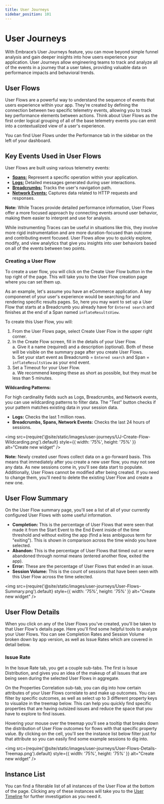 ```yaml
---
title: User Journeys
sidebar_position: 101
---
```


# User Journeys

With Embrace’s User Journeys feature, you can move beyond simple funnel analysis and gain deeper insights into how users experience your application. User Journeys allow engineering teams to track and analyze all of the events in a journey that a user takes, providing valuable data on performance impacts and behavioral trends.

## User Flows

User Flows are a powerful way to understand the sequence of events that users experience within your app. They’re created by defining the connection between two specific telemetry events, allowing you to track key performance elements between actions. Think about User Flows as the first order logical grouping of all of the base telemetry events you can emit into a contextualized view of a user's experience.

You can find User Flows under the Performance tab in the sidebar on the left of your dashboard.

## Key Events Used in User Flows

User Flows are built using various telemetry events:

- [**Spans:**](/product/traces/technical-details) Represent a specific operation within your application.
- [**Logs:**](/product/logs/) Detailed messages generated during user interactions.
- [**Breadcrumbs:**](/android/features/breadcrumbs) Tracks the user's navigation path.
- [**Network Events:**](/product/network/network-monitoring/) Captures data related to HTTP requests and responses.

**Note:** While Traces provide detailed performance information, User Flows offer a more focused approach by connecting events around user behavior, making them easier to interpret and use for analysis.

While instrumenting Traces can be useful in situations like this, they involve more rigid instrumentation and are more duration-focused than outcome and contributing event focused. User Flows allow you to quickly explore, modify, and view analytics that give you insights into user behaviors based on all of the events between two points.

### Creating a User Flow

To create a user flow, you will click on the Create User Flow button in the top right of the page. This will take you to the User Flow creation page where you can set them up.

As an example, let's assume you have an eCommerce application. A key componenet of your user's experience would be searching for and rendering specific results pages. So, here you may want to set up a User Flow that starts at a Breadcrumb you already have for `Entered search` and finishes at the end of a Span named `inflateResultsView`. 

To create this User Flow, you will:
1. From the User Flows page, select Create User Flow in the upper right corner.
2. In the Create Flow screen, fill in the details of your User Flow. \
    a. Give it a name (required) and a description (optional). Both of these will be visible on the summary page after you create User Flows.\
    b. Set your start event as Breadcrumb = `Entered search` and Span = `inflateResultsView` as your end event.
3. Set a Timeout for your User Flow.\
    a. We recommend keeping these as short as possible, but they must be less than 5 minutes.

**Wildcarding Patterns:**

For high cardinality fields such as Logs, Breadcrumbs, and Network events, you can use wildcarding patterns to filter data. The "Test" button checks if your pattern matches existing data in your session data.

- **Logs:** Checks the last 1 million rows.
- **Breadcrumbs, Spans, Network Events:** Checks the last 24 hours of sessions.

<img src={require('@site/static/images/user-journeys/UJ-Create-Flow-Wildcarding.png').default} style={{ width: '75%', height: '75%' }} alt="Create new widget" />

**Note:** Newly created user flows collect data on a go-forward basis. This means that immediately after you create a new user flow, you may not see any data. As new sessions come in, you'll see data start to populate. Additionally, User Flows cannot be modified after being created. If you need to change them, you'll need to delete the existing User Flow and create a new one. 

## User Flow Summary

On the User Flow summary page, you'll see a list of all of your currently configured User Flows with some useful information. 

- **Completion:** This is the percentage of User Flows that were seen that made it from the Start Event to the End Event inside of the time threshold and without exiting the app (find a less ambiguous term for "exiting"). This is shown in comparison across the time windo you have selected.
- **Abandon:** This is the percentage of User Flows that timed out or were abandoned through normal means (entered another flow, exited the app).
- **Error:** These are the percentage of User Flows that ended in an issue. 
- **Session Volume:** This is the count of sessions that have been seen with this User Flow across the time selected. 

<img src={require('@site/static/images/user-journeys/User-Flows-Summary.png').default} style={{ width: '75%', height: '75%' }} alt="Create new widget" />

## User Flow Details

When you click on any of the User Flows you've created, you'll be taken to that User Flow's details page. Here you'll find some helpful tools to analyze your User Flows. You can see Completion Rates and Session Volume broken down by app version, as well as Issue Rates which are covered in detail below.

### Issue Rate

In the Issue Rate tab, you get a couple sub-tabs. The first is Issue Distribution, and gives you an idea of the makeup of all Issues that are being seen during the selected User Flows in aggregate. 

On the Properties Correlation sub-tab, you can dig into how certain attributes of your User Flows correlate to and make up outcomes. You can filter by specific outcomes, as well as select up to 3 different property keys to visualize in the treemap below. This can help you quickly find specific properties that are having outsized issues and reduce the space that you have to explore to find issues.

Hovering your mouse over the treemap you'll see a tooltip that breaks down the distribution of User Flow outcomes for flows with that specific property value. By clicking on the cell, you'll see the instance list below filter just for that attribute so you can easily find some example sessions to dig into. 

<img src={require('@site/static/images/user-journeys/User-Flows-Details-Treemap.png').default} style={{ width: '75%', height: '75%' }} alt="Create new widget" />

## Instance List

You can find a filterable list of all instances of the User Flow at the bottom of the page. Clicking any of these instances will take you to the [User Timeline](/product/sessions/user-timeline.md) for further investigation as you need it.
